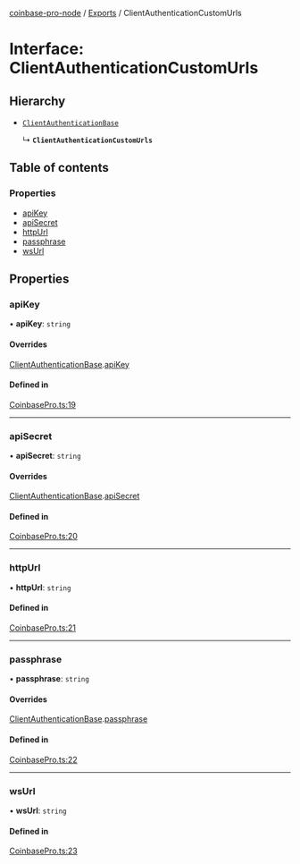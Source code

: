 [coinbase-pro-node](../README.md) / [Exports](../modules.md) / ClientAuthenticationCustomUrls

# Interface: ClientAuthenticationCustomUrls

## Hierarchy

- [`ClientAuthenticationBase`](ClientAuthenticationBase.md)

  ↳ **`ClientAuthenticationCustomUrls`**

## Table of contents

### Properties

- [apiKey](ClientAuthenticationCustomUrls.md#apikey)
- [apiSecret](ClientAuthenticationCustomUrls.md#apisecret)
- [httpUrl](ClientAuthenticationCustomUrls.md#httpurl)
- [passphrase](ClientAuthenticationCustomUrls.md#passphrase)
- [wsUrl](ClientAuthenticationCustomUrls.md#wsurl)

## Properties

### apiKey

• **apiKey**: `string`

#### Overrides

[ClientAuthenticationBase](ClientAuthenticationBase.md).[apiKey](ClientAuthenticationBase.md#apikey)

#### Defined in

[CoinbasePro.ts:19](https://github.com/bennycode/coinbase-pro-node/blob/2016513/src/CoinbasePro.ts#L19)

---

### apiSecret

• **apiSecret**: `string`

#### Overrides

[ClientAuthenticationBase](ClientAuthenticationBase.md).[apiSecret](ClientAuthenticationBase.md#apisecret)

#### Defined in

[CoinbasePro.ts:20](https://github.com/bennycode/coinbase-pro-node/blob/2016513/src/CoinbasePro.ts#L20)

---

### httpUrl

• **httpUrl**: `string`

#### Defined in

[CoinbasePro.ts:21](https://github.com/bennycode/coinbase-pro-node/blob/2016513/src/CoinbasePro.ts#L21)

---

### passphrase

• **passphrase**: `string`

#### Overrides

[ClientAuthenticationBase](ClientAuthenticationBase.md).[passphrase](ClientAuthenticationBase.md#passphrase)

#### Defined in

[CoinbasePro.ts:22](https://github.com/bennycode/coinbase-pro-node/blob/2016513/src/CoinbasePro.ts#L22)

---

### wsUrl

• **wsUrl**: `string`

#### Defined in

[CoinbasePro.ts:23](https://github.com/bennycode/coinbase-pro-node/blob/2016513/src/CoinbasePro.ts#L23)
